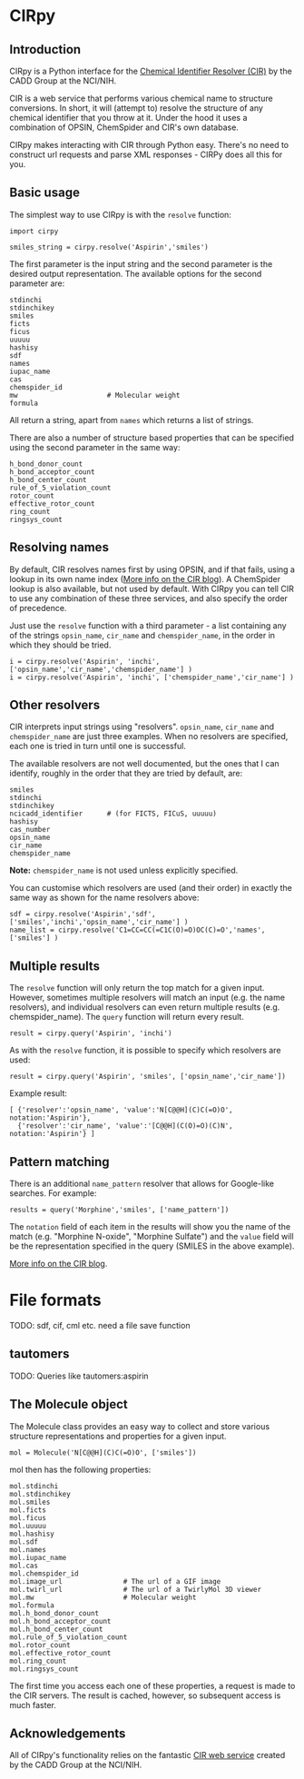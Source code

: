 # CIRpy

## Introduction

CIRpy is a Python interface for the [Chemical Identifier Resolver (CIR)](http://cactus.nci.nih.gov/chemical/structure) by the CADD Group at the NCI/NIH.

CIR is a web service that performs various chemical name to structure conversions. In short, it will (attempt to) resolve the structure of any chemical identifier that you throw at it. Under the hood it uses a combination of OPSIN, ChemSpider and CIR's own database.

CIRpy makes interacting with CIR through Python easy. There's no need to construct url requests and parse XML responses - CIRPy does all this for you.

## Basic usage

The simplest way to use CIRpy is with the `resolve` function:

    import cirpy

    smiles_string = cirpy.resolve('Aspirin','smiles')
    
The first parameter is the input string and the second parameter is the desired output representation. The available options for the second parameter are:

    stdinchi
    stdinchikey
    smiles
    ficts
    ficus
    uuuuu
    hashisy
    sdf
    names
    iupac_name
    cas
    chemspider_id
    mw						# Molecular weight
    formula
    
All return a string, apart from `names` which returns a list of strings.

There are also a number of structure based properties that can be specified using the second parameter in the same way:

    h_bond_donor_count
    h_bond_acceptor_count
    h_bond_center_count
    rule_of_5_violation_count
    rotor_count
    effective_rotor_count
    ring_count
    ringsys_count

## Resolving names

By default, CIR resolves names first by using OPSIN, and if that fails, using a lookup in its own name index ([More info on the CIR blog](http://cactus.nci.nih.gov/blog/?p=1386)). A ChemSpider lookup is also available, but not used by default. With CIRpy you can tell CIR to use any combination of these three services, and also specify the order of precedence.

Just use the `resolve` function with a third parameter - a list containing any of the strings `opsin_name`, `cir_name` and `chemspider_name`, in the order in which they should be tried.

    i = cirpy.resolve('Aspirin', 'inchi', ['opsin_name','cir_name','chemspider_name'] )
    i = cirpy.resolve('Aspirin', 'inchi', ['chemspider_name','cir_name'] )

## Other resolvers

CIR interprets input strings using "resolvers". `opsin_name`, `cir_name` and `chemspider_name` are just three examples. When no resolvers are specified, each one is tried in turn until one is successful.

The available resolvers are not well documented, but the ones that I can identify, roughly in the order that they are tried by default, are:

    smiles
    stdinchi
    stdinchikey
    ncicadd_identifier		# (for FICTS, FICuS, uuuuu)
    hashisy
    cas_number
    opsin_name
    cir_name
    chemspider_name

**Note:** `chemspider_name` is not used unless explicitly specified.

You can customise which resolvers are used (and their order) in exactly the same way as shown for the name resolvers above:

    sdf = cirpy.resolve('Aspirin','sdf', ['smiles','inchi','opsin_name','cir_name'] )
    name_list = cirpy.resolve('C1=CC=CC(=C1C(O)=O)OC(C)=O','names', ['smiles'] )

## Multiple results

The `resolve` function will only return the top match for a given input. However, sometimes multiple resolvers will match an input (e.g. the name resolvers), and individual resolvers can even return multiple results (e.g. chemspider_name). The `query` function will return every result.

    result = cirpy.query('Aspirin', 'inchi')

As with the `resolve` function, it is possible to specify which resolvers are used:    
    
    result = cirpy.query('Aspirin', 'smiles', ['opsin_name','cir_name'])

Example result:
    
    [ {'resolver':'opsin_name', 'value':'N[C@@H](C)C(=O)O', notation:'Aspirin'},
      {'resolver':'cir_name', 'value':'[C@@H](C(O)=O)(C)N', notation:'Aspirin'} ]

## Pattern matching

There is an additional `name_pattern` resolver that allows for Google-like searches. For example:

    results = query('Morphine','smiles', ['name_pattern'])
    
The `notation` field of each item in the results will show you the name of the match (e.g. "Morphine N-oxide", "Morphine Sulfate") and the `value` field will be the representation specified in the query (SMILES in the above example).

[More info on the CIR blog](http://cactus.nci.nih.gov/blog/?p=1456).

# File formats

TODO: sdf, cif, cml etc. need a file save function

## tautomers

TODO: Queries like tautomers:aspirin

## The Molecule object

The Molecule class provides an easy way to collect and store various structure representations and properties for a given input.

    mol = Molecule('N[C@@H](C)C(=O)O', ['smiles'])


mol then has the following properties:

    mol.stdinchi
    mol.stdinchikey
    mol.smiles
    mol.ficts
    mol.ficus
    mol.uuuuu
    mol.hashisy
    mol.sdf
    mol.names
    mol.iupac_name
    mol.cas
    mol.chemspider_id
    mol.image_url			    # The url of a GIF image
    mol.twirl_url			    # The url of a TwirlyMol 3D viewer
    mol.mw				    	# Molecular weight
    mol.formula
    mol.h_bond_donor_count
    mol.h_bond_acceptor_count
    mol.h_bond_center_count
    mol.rule_of_5_violation_count
    mol.rotor_count
    mol.effective_rotor_count
    mol.ring_count
    mol.ringsys_count

The first time you access each one of these properties, a request is made to the CIR servers. The result is cached, however, so subsequent access is much faster.

## Acknowledgements

All of CIRpy's functionality relies on the fantastic [CIR web service](cactus.nci.nih.gov/chemical/structure) created by the CADD Group at the NCI/NIH.

